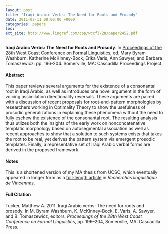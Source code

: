 ```yaml
---
layout: post
title: "Iraqi Arabic Verbs: The Need for Roots and Prosody"
date: 2011-02-11 00:00:00 +0000
categories: papers
loc: 
ext_site: http://www.lingref.com/cpp/wccfl/28/paper2452.pdf
---
```


**Iraqi Arabic Verbs: The Need for Roots and Prosody**. In [Proceedings of the 28th West Coast Conference on Formal Linguistics](http://www.lingref.com/cpp/wccfl/28/index.html), ed. Mary Byram Washburn, Katherine McKinney-Bock, Erika Varis, Ann Sawyer, and Barbara Tomaszewicz: pp. 196-204. Somerville, MA: Cascadilla Proceedings Project.

<!---more--->

#### Abstract

This paper reviews several arguments for the existence of a consonantal root in Iraqi Arabic, as well as introduces one novel argument in the form of voicing assimilation directionality reversals. These arguments are paired with a discussion of recent proposals for root-and-pattern morphologies by researchers working in Optimality Theory to show the usefulness of prosodic generalizations in explaining these phenomena without the need to fully eschew the existence of the consonantal root. The resulting analysis thus utlizes both the insights of the early work on nonconcatenative templatic morphology based on autosegmental association as well as recent approaches to show that a solution to such systems exists that takes the root to be real, yet derives the pattern system via emergent prosodic templates. Finally, a representative set of Iraqi Arabic verbal forms are derived in the proposed framework.


#### Notes

This is a shortened version of my MA thesis from UCSC, which eventually appeared in longer form as a [full-length article](http://rlv.revues.org/1833) in _Recherches linguistique de Vincennes_.

#### Full Citation

Tucker, Matthew A. 2011. Iraqi Arabic verbs: The need for roots and prosody. In M. Byram Washburn, K. McKinney-Bock, E. Varis, A. Sawyer, and B. Tomaszewicz, editors, _Proceedings of the 28th West Coast Conference on Formal Linguistics_, pp. 196–204, Somerville, MA: Cascadilla Press.